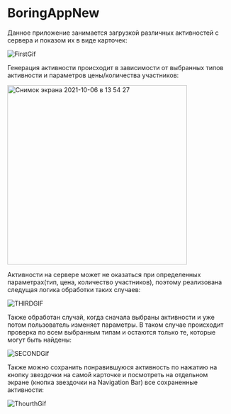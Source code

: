 # BoringAppNew

Данное приложение занимается загрузкой различных активностей с сервера и показом их в виде карточек:

![FirstGif](https://user-images.githubusercontent.com/79005319/136191429-6d52b3a9-7012-4c13-80de-a57c10960fcd.gif)

Генерация активности происходит в зависимости от выбранных типов активности и параметров цены/количества участников:

<img width="405" alt="Снимок экрана 2021-10-06 в 13 54 27" src="https://user-images.githubusercontent.com/79005319/136191495-41b5bd28-f65a-43bf-bddc-78c829a9c594.png">

Активности на сервере может не оказаться  при определенных параметрах(тип, цена, количество участников), поэтому реализована следущая логика обработки таких случаев:

![THIRDGIF](https://user-images.githubusercontent.com/79005319/136190688-efad5dca-0eb1-4438-877a-fd9e74bdd4db.gif)

Также обработан случай, когда сначала выбраны активности и уже потом пользователь изменяет параметры. В таком случае происходит проверка по всем выбранным типам и остаются только те, которые могут быть найдены:

![SECONDGif](https://user-images.githubusercontent.com/79005319/136191580-49400ad4-e62d-429c-8e2d-055021acf788.gif)

Также можно сохранить понравившуюся активность по нажатию на кнопку звездочки на самой карточке и посмотреть на отдельном экране (кнопка звездочки на Navigation Bar) все сохраненные активности:

![ThourthGif](https://user-images.githubusercontent.com/79005319/136192611-83596d59-ffe9-4053-96ce-2b0ed9d3d524.gif)

